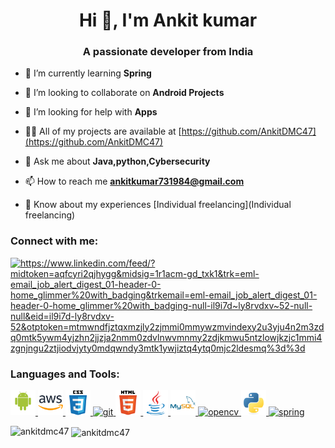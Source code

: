 <h1 align="center">Hi 👋, I'm Ankit kumar</h1>
<h3 align="center">A passionate developer from India</h3>

- 🌱 I’m currently learning **Spring**

- 👯 I’m looking to collaborate on **Android Projects**

- 🤝 I’m looking for help with **Apps**

- 👨‍💻 All of my projects are available at [https://github.com/AnkitDMC47](https://github.com/AnkitDMC47)

- 💬 Ask me about **Java,python,Cybersecurity**

- 📫 How to reach me **ankitkumar731984@gmail.com**

- 📄 Know about my experiences [Individual freelancing](Individual freelancing)

<h3 align="left">Connect with me:</h3>
<p align="left">
<a href="https://linkedin.com/in/https://www.linkedin.com/feed/?midtoken=aqfcyri2qjhygg&midsig=1r1acm-gd_txk1&trk=eml-email_job_alert_digest_01-header-0-home_glimmer%20with_badging&trkemail=eml-email_job_alert_digest_01-header-0-home_glimmer%20with_badging-null-il9i7d~ly8rvdxv~52-null-null&eid=il9i7d-ly8rvdxv-52&otptoken=mtmwndfjztqxmzjly2zjmmi0mmywzmvindexy2u3yju4n2m3zdq0mtk5ywm4yjzhn2jjzja2nmm0zdvlnwvmnmy2zdjkmwu5ntzlowjkzjc1mmi4zgnjngu2ztjiodvjyty0mdqwndy3mtk1ywjiztq4ytq0mjc2ldesmq%3d%3d" target="blank"><img align="center" src="https://raw.githubusercontent.com/rahuldkjain/github-profile-readme-generator/master/src/images/icons/Social/linked-in-alt.svg" alt="https://www.linkedin.com/feed/?midtoken=aqfcyri2qjhygg&midsig=1r1acm-gd_txk1&trk=eml-email_job_alert_digest_01-header-0-home_glimmer%20with_badging&trkemail=eml-email_job_alert_digest_01-header-0-home_glimmer%20with_badging-null-il9i7d~ly8rvdxv~52-null-null&eid=il9i7d-ly8rvdxv-52&otptoken=mtmwndfjztqxmzjly2zjmmi0mmywzmvindexy2u3yju4n2m3zdq0mtk5ywm4yjzhn2jjzja2nmm0zdvlnwvmnmy2zdjkmwu5ntzlowjkzjc1mmi4zgnjngu2ztjiodvjyty0mdqwndy3mtk1ywjiztq4ytq0mjc2ldesmq%3d%3d" height="30" width="40" /></a>
</p>

<h3 align="left">Languages and Tools:</h3>
<p align="left"> <a href="https://developer.android.com" target="_blank" rel="noreferrer"> <img src="https://raw.githubusercontent.com/devicons/devicon/master/icons/android/android-original-wordmark.svg" alt="android" width="40" height="40"/> </a> <a href="https://aws.amazon.com" target="_blank" rel="noreferrer"> <img src="https://raw.githubusercontent.com/devicons/devicon/master/icons/amazonwebservices/amazonwebservices-original-wordmark.svg" alt="aws" width="40" height="40"/> </a> <a href="https://www.w3schools.com/css/" target="_blank" rel="noreferrer"> <img src="https://raw.githubusercontent.com/devicons/devicon/master/icons/css3/css3-original-wordmark.svg" alt="css3" width="40" height="40"/> </a> <a href="https://git-scm.com/" target="_blank" rel="noreferrer"> <img src="https://www.vectorlogo.zone/logos/git-scm/git-scm-icon.svg" alt="git" width="40" height="40"/> </a> <a href="https://www.w3.org/html/" target="_blank" rel="noreferrer"> <img src="https://raw.githubusercontent.com/devicons/devicon/master/icons/html5/html5-original-wordmark.svg" alt="html5" width="40" height="40"/> </a> <a href="https://www.java.com" target="_blank" rel="noreferrer"> <img src="https://raw.githubusercontent.com/devicons/devicon/master/icons/java/java-original.svg" alt="java" width="40" height="40"/> </a> <a href="https://www.mysql.com/" target="_blank" rel="noreferrer"> <img src="https://raw.githubusercontent.com/devicons/devicon/master/icons/mysql/mysql-original-wordmark.svg" alt="mysql" width="40" height="40"/> </a> <a href="https://opencv.org/" target="_blank" rel="noreferrer"> <img src="https://www.vectorlogo.zone/logos/opencv/opencv-icon.svg" alt="opencv" width="40" height="40"/> </a> <a href="https://www.python.org" target="_blank" rel="noreferrer"> <img src="https://raw.githubusercontent.com/devicons/devicon/master/icons/python/python-original.svg" alt="python" width="40" height="40"/> </a> <a href="https://spring.io/" target="_blank" rel="noreferrer"> <img src="https://www.vectorlogo.zone/logos/springio/springio-icon.svg" alt="spring" width="40" height="40"/> </a> </p>

<p><img align="left" src="https://github-readme-stats.vercel.app/api/top-langs?username=ankitdmc47&show_icons=true&locale=en&layout=compact" alt="ankitdmc47" /></p>

<p>&nbsp;<img align="center" src="https://github-readme-stats.vercel.app/api?username=ankitdmc47&show_icons=true&locale=en" alt="ankitdmc47" /></p>
